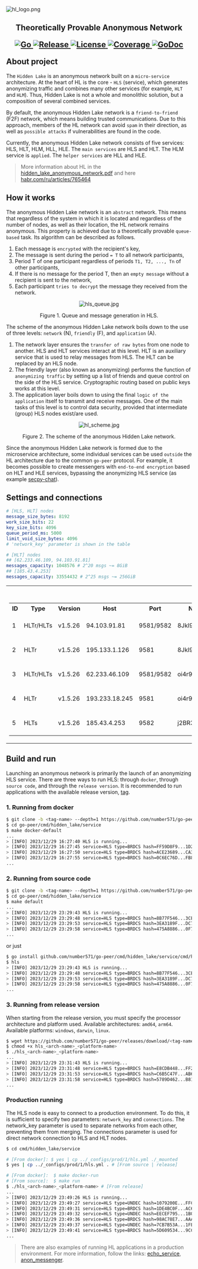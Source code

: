 <img src="_images/hl_logo.png" alt="hl_logo.png"/>

<h2>
	<p align="center">
    	<strong>
        	Theoretically Provable Anonymous Network
   		</strong>
	</p>
	<p align="center">
        <a href="https://github.com/topics/golang">
        	<img src="https://img.shields.io/github/go-mod/go-version/number571/go-peer" alt="Go" />
		</a>
        <a href="https://github.com/number571/go-peer/releases">
        	<img src="https://img.shields.io/github/v/release/number571/go-peer.svg" alt="Release" />
		</a>
        <a href="https://github.com/number571/go-peer/blob/master/LICENSE">
        	<img src="https://img.shields.io/github/license/number571/go-peer.svg" alt="License" />
		</a>
		<a href="https://github.com/number571/go-peer/blob/d35b65b2aa3d80eca68a529c7fd056701f20dee9/Makefile#L47">
        	<img src="_test/result/badge.svg" alt="Coverage" />
		</a>
        <a href="https://pkg.go.dev/github.com/number571/go-peer/cmd/hidden_lake?status.svg">
        	<img src="https://godoc.org/github.com/number571/go-peer?status.svg" alt="GoDoc" />
		</a>
	</p>
	About project
</h2>

The `Hidden Lake` is an anonymous network built on a `micro-service` architecture. At the heart of HL is the core - `HLS` (service), which generates anonymizing traffic and combines many other services (for example, `HLT` and `HLM`). Thus, Hidden Lake is not a whole and monolithic solution, but a composition of several combined services.

By default, the anonymous Hidden Lake network is a `friend-to-friend` (F2F) network, which means building trusted communications. Due to this approach, members of the HL network can avoid `spam` in their direction, as well as `possible attacks` if vulnerabilities are found in the code.

Currently, the anonymous Hidden Lake network consists of five services: HLS, HLT, HLM, HLL, HLE. The `main services` are HLS and HLT. The HLM service is `applied`. The `helper services` are HLL and HLE.

> More information about HL in the [hidden_lake_anonymous_network.pdf](https://github.com/number571/go-peer/blob/master/docs/hidden_lake_anonymous_network.pdf "HLAN") and here [habr.com/ru/articles/765464](https://habr.com/ru/articles/765464/ "Habr HL")

## How it works

The anonymous Hidden Lake network is an `abstract` network. This means that regardless of the system in which it is located and regardless of the number of nodes, as well as their location, the HL network remains anonymous. This property is achieved due to a theoretically provable `queue-based` task. Its algorithm can be described as follows.

1. Each message is `encrypted` with the recipient's key,
2. The message is sent during the period `= T` to all network participants,
3. Period T of one participant regardless of periods `T1, T2, ..., Tn` of other participants,
4. If there is no message for the period T, then an `empty message` without a recipient is sent to the network,
5. Each participant `tries to decrypt` the message they received from the network.

<p align="center"><img src="service/_images/hls_queue.jpg" alt="hls_queue.jpg"/></p>
<p align="center">Figure 1. Queue and message generation in HLS.</p>

The scheme of the anonymous Hidden Lake network boils down to the use of three levels: `network` (N), `friendly` (F), and `application` (A).

1. The network layer ensures the `transfer of raw bytes` from one node to another. HLS and HLT services interact at this level. HLT is an auxiliary service that is used to relay messages from HLS. The HLT can be replaced by an HLS node.
2. The friendly layer (also known as anonymizing) performs the function of `anonymizing traffic` by setting up a list of friends and queue control on the side of the HLS service. Cryptographic routing based on public keys works at this level.
3. The application layer boils down to using the final `logic of the application` itself to transmit and receive messages. One of the main tasks of this level is to control data security, provided that intermediate (group) HLS nodes exist/are used.

<p align="center"><img src="_images/hl_scheme.jpg" alt="hl_scheme.jpg"/></p>
<p align="center">Figure 2. The scheme of the anonymous Hidden Lake network.</p>

Since the anonymous Hidden Lake network is formed due to the microservice architecture, some individual services can be used `outside` the HL architecture due to the common `go-peer` protocol. For example, it becomes possible to create messengers with `end-to-end encryption` based on HLT and HLE services, bypassing the anonymizing HLS service (as example [secpy-chat](https://github.com/number571/go-peer/tree/master/cmd/secpy_chat "Secpy-Chat")).

## Settings and connections

```yaml
# [HLS, HLT] nodes
message_size_bytes: 8192
work_size_bits: 22
key_size_bits: 4096
queue_period_ms: 5000
limit_void_size_bytes: 4096
# 'network_key' parameter is shown in the table

# [HLT] nodes
## [62.233.46.109, 94.103.91.81]
messages_capacity: 1048576 # 2^20 msgs ~= 8GiB
## [185.43.4.253]
messages_capacity: 33554432 # 2^25 msgs ~= 256GiB
```

<table style="width: 100%">
  <tr>
    <th>Available network</th>
    <th>Types of services</th>
  </tr>
  <tr>
    <td>
        <table style="width: 100%">
            <tr>
                <th>ID</th>
                <th>Type</th>
                <th>Version</th>
                <th>Host</th>
                <th>Port</th>
                <th>Network key</th>
                <th>Connections</th>
                <th>Provider</th>
                <th>Country</th>
                <th>City</th>
                <th>Characteristics</th>
                <th>Expired time</th>
            </tr>
            <tr>
                <td>1</td>
                <td>HLTr/HLTs</td>
                <td>v1.5.26</td>
                <td>94.103.91.81</td> 
                <td>9581/9582</td>
                <td>8Jkl93Mdk93md1bz</td>
                <td>[]</td>
                <td><a href="https://vdsina.ru">vdsina.ru</a></td>
                <td>Russia</td>
                <td>Moscow</td>
                <td>1x4.0GHz, 1.0GB RAM, 30GB HDD</td>
                <td>±eternal</td>
            </tr>
            <tr>
                <td>2</td>
                <td>HLTr</td>
                <td>v1.5.26</td>
                <td>195.133.1.126</td>
                <td>9581</td>
                <td>8Jkl93Mdk93md1bz</td>
                <td>[1]</td>
                <td><a href="https://ruvds.com">ruvds.ru</a></td>
                <td>Russia</td>
                <td>Moscow</td>
                <td>1x2.2GHz, 0.5GB RAM, 10GB HDD</td>
                <td>±28.07.2027</td>
            </tr>
            <tr>
                <td>3</td>
                <td>HLTr/HLTs</td>
                <td>v1.5.26</td>
                <td>62.233.46.109</td>
                <td>9581/9582</td>
                <td>oi4r9NW9Le7fKF9d</td>
                <td>[]</td>
                <td><a href="https://eternalhost.net">eternalhost.net</a></td>
                <td>Russia</td>
                <td>Moscow</td>
                <td>1x2.8GHz, 1.0GB RAM, 16GB HDD</td>
                <td>±eternal</td>
            </tr>
            <tr>
                <td>4</td>
                <td>HLTr</td>
                <td>v1.5.26</td>
                <td>193.233.18.245</td>
                <td>9581</td>
                <td>oi4r9NW9Le7fKF9d</td>
                <td>[3]</td>
                <td><a href="https://4vps.su">4vps.su</a></td>
                <td>Russia</td>
                <td>Novosibirsk</td>
                <td>1x2.5GHz, 1.0GB RAM, 5GB VNMe</td>
                <td>±07.08.2027</td>
            </tr>
            <tr>
                <td>5</td>
                <td>HLTs</td>
                <td>v1.5.26</td>
                <td>185.43.4.253</td>
                <td>9582</td>
                <td>j2BR39JfDf7Bajx3</td>
                <td>[]</td>
                <td><a href="https://firstvds.ru">firstvds.ru</a></td>
                <td>Russia</td>
                <td>Moscow</td>
                <td>1x3.1GHz, 2.0GB RAM, 300GB HDD</td>
                <td>±10.12.2024</td>
            </tr>
        </table>
    </td>
    <td>
        <table style="width: 100%">
            <tr>
                <th>Type</th>
                <th>Name</th>
                <th>Default port</th>
            </tr>
            <tr>
                <td>HLS</td>
                <td>node</td>
                <td>9571</td>
            </tr>
            <tr>
                <td>HLTr</td>
                <td>relayer</td>
                <td>9581</td>
            </tr>
            <tr>
                <td>HLTs</td>
                <td>storage</td>
                <td>9582</td>
            </tr>
        </table>
    </td>
  </tr>
</table>

## Build and run

Launching an anonymous network is primarily the launch of an anonymizing HLS service. There are three ways to run HLS: through `docker`, through `source code`, and through the `release version`. It is recommended to run applications with the available release version, [tag](https://github.com/number571/go-peer/tags).

### 1. Running from docker

```bash
$ git clone -b <tag-name> --depth=1 https://github.com/number571/go-peer.git
$ cd go-peer/cmd/hidden_lake/service
$ make docker-default
...
> [INFO] 2023/12/29 16:27:40 HLS is running...
> [INFO] 2023/12/29 16:27:45 service=HLS type=BRDCS hash=FF59D8F9...1D2EAF8D addr=23FDFF8A...FE95F5E0 proof=0000160292 size=8192B conn=127.0.0.1:
> [INFO] 2023/12/29 16:27:50 service=HLS type=BRDCS hash=ACE23689...CA39CB6D addr=23FDFF8A...FE95F5E0 proof=0001491994 size=8192B conn=127.0.0.1:
> [INFO] 2023/12/29 16:27:55 service=HLS type=BRDCS hash=0C6EC76D...FB83729D addr=23FDFF8A...FE95F5E0 proof=0001762328 size=8192B conn=127.0.0.1:
...
```

### 2. Running from source code

```bash
$ git clone -b <tag-name> --depth=1 https://github.com/number571/go-peer.git
$ cd go-peer/cmd/hidden_lake/service
$ make default
...
> [INFO] 2023/12/29 23:29:43 HLS is running...
> [INFO] 2023/12/29 23:29:48 service=HLS type=BRDCS hash=8B77F546...3CE1421C addr=E04D2DC8...61D4FE2A proof=0001379020 size=8192B conn=127.0.0.1:
> [INFO] 2023/12/29 23:29:53 service=HLS type=BRDCS hash=3EA3189F...DC793A4E addr=E04D2DC8...61D4FE2A proof=0000076242 size=8192B conn=127.0.0.1:
> [INFO] 2023/12/29 23:29:58 service=HLS type=BRDCS hash=475A8886...0F77621F addr=E04D2DC8...61D4FE2A proof=0001964664 size=8192B conn=127.0.0.1:
...
```

or just

```bash
$ go install github.com/number571/go-peer/cmd/hidden_lake/service/cmd/hls@<tag-name>
$ hls
> [INFO] 2023/12/29 23:29:43 HLS is running...
> [INFO] 2023/12/29 23:29:48 service=HLS type=BRDCS hash=8B77F546...3CE1421C addr=E04D2DC8...61D4FE2A proof=0001379020 size=8192B conn=127.0.0.1:
> [INFO] 2023/12/29 23:29:53 service=HLS type=BRDCS hash=3EA3189F...DC793A4E addr=E04D2DC8...61D4FE2A proof=0000076242 size=8192B conn=127.0.0.1:
> [INFO] 2023/12/29 23:29:58 service=HLS type=BRDCS hash=475A8886...0F77621F addr=E04D2DC8...61D4FE2A proof=0001964664 size=8192B conn=127.0.0.1:
...
```

### 3. Running from release version

When starting from the release version, you must specify the processor architecture and platform used. Available architectures: `amd64`, `arm64`. Available platforms: `windows`, `darwin`, `linux`.

```bash
$ wget https://github.com/number571/go-peer/releases/download/<tag-name>/hls_<arch-name>_<platform-name>
$ chmod +x hls_<arch-name>_<platform-name>
$ ./hls_<arch-name>_<platform-name>
...
> [INFO] 2023/12/29 23:31:43 HLS is running...
> [INFO] 2023/12/29 23:31:48 service=HLS type=BRDCS hash=E8CDB448...FF23639E addr=E04D2DC8...61D4FE2A proof=0001277744 size=8192B conn=127.0.0.1:
> [INFO] 2023/12/29 23:31:53 service=HLS type=BRDCS hash=C6B5C47F...AB63128A addr=E04D2DC8...61D4FE2A proof=0001062655 size=8192B conn=127.0.0.1:
> [INFO] 2023/12/29 23:31:58 service=HLS type=BRDCS hash=5789D462...B81C3A5F addr=E04D2DC8...61D4FE2A proof=0000517841 size=8192B conn=127.0.0.1
...
```

### Production running

The HLS node is easy to connect to a production environment. To do this, it is sufficient to specify two parameters: `network_key` and `connections`. The network_key parameter is used to separate networks from each other, preventing them from merging. The connections parameter is used for direct network connection to HLS and HLT nodes.

```bash
$ cd cmd/hidden_lake/service

# [From docker]: $ yes | cp ../_configs/prod/1/hls.yml ./_mounted
$ yes | cp ../_configs/prod/1/hls.yml . # [From source | release]

# [From docker]:  $ make docker-run
# [From source]:  $ make run
$ ./hls_<arch-name>_<platform-name> # [From release]
...
> [INFO] 2023/12/29 23:49:26 HLS is running...
> [INFO] 2023/12/29 23:49:27 service=HLS type=UNDEC hash=1079200E...FFCD5871 addr=00000000...00000000 proof=0000165513 size=8192B conn=94.103.91.81:9581
> [INFO] 2023/12/29 23:49:31 service=HLS type=BRDCS hash=1DE4BC0F...AC611F44 addr=E04D2DC8...61D4FE2A proof=0000265462 size=8192B conn=127.0.0.1:
> [INFO] 2023/12/29 23:49:32 service=HLS type=UNDEC hash=EECEF795...1B042618 addr=00000000...00000000 proof=0002571939 size=8192B conn=94.103.91.81:9581
> [INFO] 2023/12/29 23:49:36 service=HLS type=BRDCS hash=98AC78E7...AAA7F8F1 addr=E04D2DC8...61D4FE2A proof=0001741261 size=8192B conn=127.0.0.1:
> [INFO] 2023/12/29 23:49:37 service=HLS type=UNDEC hash=7CB7B53A...1FE35530 addr=00000000...00000000 proof=0000199886 size=8192B conn=94.103.91.81:9581
> [INFO] 2023/12/29 23:49:41 service=HLS type=BRDCS hash=5D609534...9CC17DAE addr=E04D2DC8...61D4FE2A proof=0001091209 size=8192B conn=127.0.0.1:
...
```

> There are also examples of running HL applications in a production environment. For more information, follow the links: [echo_service](https://github.com/number571/go-peer/tree/master/examples/echo_service/prod_test), [anon_messenger](https://github.com/number571/go-peer/tree/master/examples/anon_messenger/prod_test).
